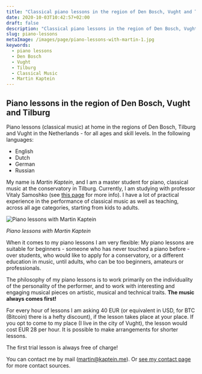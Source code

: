 ```yaml
---
title: "Classical piano lessons in the region of Den Bosch, Vught and Tilburg"
date: 2020-10-03T10:42:57+02:00
draft: false
description: "Classical piano lessons in the region of Den Bosch, Vught and Tilburg, The Netherlands with Martin Kaptein. For all ages and levels."
slug: piano-lessons
metaImage: /images/page/piano-lessons-with-martin-1.jpg
keywords:
  - piano lessons
  - Den Bosch
  - Vught
  - Tilburg
  - Classical Music
  - Martin Kaptein
---
```


## Piano lessons in the region of Den Bosch, Vught and Tilburg

Piano lessons (classical music) at home in the regions of Den Bosch, Tilburg and Vught in the Netherlands - for all ages and skill levels. In the following languages:

- English
- Dutch
- German
- Russian

My name is *Martin Kaptein*, and I am a master student for piano, classical music at the conservatory in Tilburg. Currently, I am studying with professor Vitaly Samoshko (see [this page](/musician/) for more info). 
I have a lot of practical experience in the performance of classical music as well as teaching, across all age categories, starting from kids to adults.


![Piano lessons with Martin Kaptein](/images/page/piano-lessons-with-martin-1.jpg)

*Piano lessons with Martin Kaptein*

When it comes to my piano lessons I am very flexible: My piano lessons are suitable for beginners - someone who has never touched a piano before - over students, who would like to apply for a conservatory, or a different education in music, until adults, who can be too beginners, amateurs or professionals.

The philosophy of my piano lessons is to work primarily on the individuality of the personality of the performer, and to work with interesting and engaging musical pieces on artistic, musical and technical traits. **The music always comes first!**

For every hour of lessons I am asking 40 EUR (or equivalent in USD, for BTC (Bitcoin) there is a hefty discount), if the lesson takes place at your place.
If you opt to come to my place (I live in the city of Vught), the lesson would cost EUR 28 per hour.
It is possible to make arrangements for shorter lessons.

The first trial lesson is always free of charge!

You can contact me by mail ([martin@kaptein.me](mailto:martin@kaptein.me)). Or [see my contact page](/contact/) for more contact sources.
